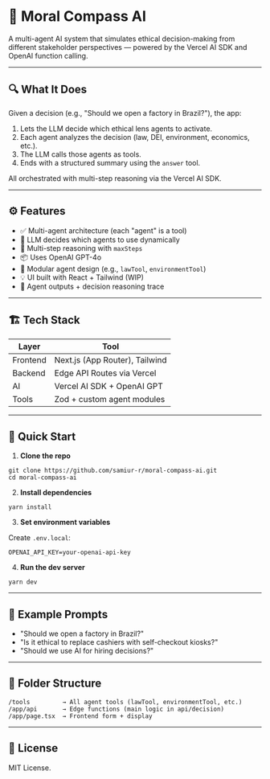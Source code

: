 # 🧭 Moral Compass AI

A multi-agent AI system that simulates ethical decision-making from different stakeholder perspectives — powered by the Vercel AI SDK and OpenAI function calling.

---

## 🔍 What It Does

Given a decision (e.g., "Should we open a factory in Brazil?"), the app:

1. Lets the LLM decide which ethical lens agents to activate.
2. Each agent analyzes the decision (law, DEI, environment, economics, etc.).
3. The LLM calls those agents as tools.
4. Ends with a structured summary using the `answer` tool.

All orchestrated with multi-step reasoning via the Vercel AI SDK.

---

## ⚙️ Features

- ✅ Multi-agent architecture (each "agent" is a tool)
- 🧠 LLM decides which agents to use dynamically
- 🔁 Multi-step reasoning with `maxSteps`
- 📦 Uses OpenAI GPT-4o
- 🧩 Modular agent design (e.g., `lawTool`, `environmentTool`)
- 💡 UI built with React + Tailwind (WIP)
- 🧪 Agent outputs + decision reasoning trace

---

## 🏗 Tech Stack

| Layer    | Tool                           |
| -------- | ------------------------------ |
| Frontend | Next.js (App Router), Tailwind |
| Backend  | Edge API Routes via Vercel     |
| AI       | Vercel AI SDK + OpenAI GPT     |
| Tools    | Zod + custom agent modules     |

---

## 🚀 Quick Start

1. **Clone the repo**

```
git clone https://github.com/samiur-r/moral-compass-ai.git
cd moral-compass-ai
```

2. **Install dependencies**

```
yarn install
```

3. **Set environment variables**

Create `.env.local`:

```
OPENAI_API_KEY=your-openai-api-key
```

4. **Run the dev server**

```
yarn dev
```

---

## 🧠 Example Prompts

- "Should we open a factory in Brazil?"
- "Is it ethical to replace cashiers with self-checkout kiosks?"
- "Should we use AI for hiring decisions?"

---

## 📁 Folder Structure

```
/tools         → All agent tools (lawTool, environmentTool, etc.)
/app/api       → Edge functions (main logic in api/decision)
/app/page.tsx  → Frontend form + display
```

---

## 📄 License

MIT License.
